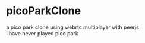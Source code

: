 # picoParkClone  
a pico park clone using webrtc multiplayer with peerjs  
i have never played pico park
